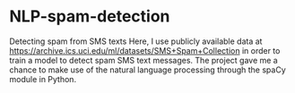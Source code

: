 # NLP-spam-detection
Detecting spam from SMS texts
Here, I use publicly available data at https://archive.ics.uci.edu/ml/datasets/SMS+Spam+Collection in order to train a model to detect spam SMS text messages. The project gave me a chance to make use of the natural language processing through the spaCy module in Python.
